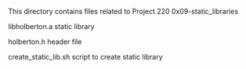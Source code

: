 This directory contains files related to Project 220 0x09-static_libraries

libholberton.a             static library

holberton.h                header file

create_static_lib.sh       script to create static library
